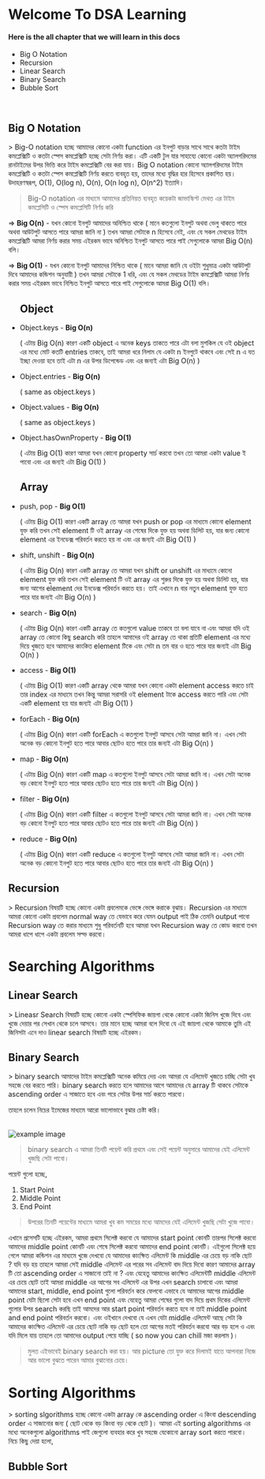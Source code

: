 <h1>Welcome To DSA Learning</h1>

<h4>Here is the all chapter that we will learn in this docs</h4>

<ul>
    <li>Big O Notation</li>
    <li>Recursion </li>
    <li>Linear Search </li>
    <li>Binary Search </li>
    <li>Bubble Sort </li>
</ul>

</br>

<h2>Big O Notation</h2>
> Big-O notation হচ্ছে আমাদের কোনো একটা function এর ইনপুট বাড়ার সাথে সাথে কতটা টাইম কমপ্লেক্সিটি ও কতটা স্পেস কমপ্লেক্সিটি হচ্ছে সেটা নির্ণয় করা। এটি একটি টুল যার সাহায্যে কোনো একটা অ্যালগরিদমের রানটাইমের উপর ভিত্তি করে টাইম কমপ্লেক্সিটি বের করা যায়।
Big O notation কোনো অ্যালগরিদমের টাইম কমপ্লেক্সিটি ও কতটা স্পেস কমপ্লেক্সিটি নির্ণয় করতে ব্যবহৃত হয়, তাদের মধ্যে বৃদ্ধির হার হিসেবে প্রকাশিত হয়। উদাহরণস্বরূপ, O(1), O(log n), O(n), O(n log n), O(n^2) ইত্যাদি।
</br>

> Big-O notation এর মাধ্যমে আমাদের প্রতিনিয়ত ব্যবহৃত কয়েকটা জাভাস্কিপ্ট মেথত এর টাইম কমপ্লেসিটি ও স্পেস কমপ্লেসিটি নির্ণয় করি

=> <b>Big O(n)</b> - যখন কোনো ইনপুট আমাদের অনিশ্চিত থাকে ( মানে কতগুলো ইনপুট অথবা ভেলু থাকতে পারে অথবা আউটপুট আসতে পারে আমরা জানি না ) তখন আমরা সেটাকে n হিসেবে নেই, এবং যে সকল মেথডের টাইম কমপ্লেক্সিটি আমরা নির্ণয় করার সময় এইরকম ভাবে অনিশ্চিত ইনপুট আসতে পারে পাই সেগুলোকে আমরা Big O(n) বলি।

=> <b>Big O(1)</b> - যখন কোনো ইনপুট আমাদের নিশ্চিত থাকে ( মানে আমরা জানি যে ওইটা শুধুমাত্র একটা আউটপুট দিবে আমাদের কন্ডিশন অনুযায়ী ) তখন আমরা সেটাকে 1 ধরি, এবং যে সকল মেথডের টাইম কমপ্লেক্সিটি আমরা নির্ণয় করার সময় এইরকম ভাবে নিশ্চিত ইনপুট আসতে পারে পাই সেগুলোকে আমরা Big O(1) বলি।

<ul>
    <h2>Object</h2>
    <li>Object.keys - <b>Big O(n)</b> <p>( এটায় Big O(n) কারণ একটি object এ অনেক keys তাকতে পারে এটা বলা মুশকিল যে ওই object এর মধ্যে মোট কতটি entries তাকবে, তাই আমরা ধরে নিলাম যে একটা n ইনপুটে থাকবে এবং সেই n এ যত ইচ্ছা দেওয়া হবে তাই এটা n এর উপর ডিপেন্ডেড এবং এর জন্যই এটা Big O(n) )</p>
    </li>
    <li>Object.entries - <b>Big O(n)</b>
    <p>( same as object.keys )</p>
    </li>
    <li>Object.values - <b>Big O(n)</b><p>( same as object.keys )</p></li>
    <li>Object.hasOwnProperty - <b>Big O(1)</b>
    <p>( এটায় Big O(1) কারণ আমরা যখন কোনো property সার্চ করবো তখন তো আমরা একটা value ই পাবো এবং এর জন্যই এটা Big O(1) )</p>
    </li>
</ul>

<ul>
    <h2>Array</h2>
    <li>push, pop - <b>Big O(1)</b>
    <p>( এটায় Big O(1) কারণ একটি array তে আমরা যখন push or pop এর মাধ্যমে কোনো element যুক্ত করি তখন সেই element টি ওই array এর শেষের দিকে যুক্ত হয় অথবা ডিলিট হয়, যার জন্য কোনো element এর ইনডেক্স পরিবর্তন করতে হয় না এবং এর জন্যই এটা Big O(1) )</p>
    </li>
    <li>shift, unshift - <b>Big O(n)</b>
    <p>( এটায় Big O(n) কারণ একটি array তে আমরা যখন shift or unshift এর মাধ্যমে কোনো element যুক্ত করি তখন সেই element টি ওই array এর শুরুর দিকে যুক্ত হয় অথবা ডিলিট হয়, যার জন্য আগের element দের ইনডেক্স পরিবর্তন করতে হয়। তাই এখানে n বার নতুন element যুক্ত হতে পারে যার জন্যই এটা Big O(n) )</p>
    </li>
    <li>search - <b>Big O(n)</b>
    <p>( এটায় Big O(n) কারণ একটি array তে কতগুলো value তাকবে তা বলা যাবে না এবং আমরা যদি ওই array তে কোনো কিছু search করি তাহলে আমাদের ওই array তে থাকা প্রতিটি element এর মধ্যে দিয়ে খুজতে হবে আমাদের কাংকিত element টিকে এবং সেটা n তম বার ও হতে পারে যার জন্যই এটা Big O(n) )</p>
    </li>
    <li>access - <b>Big O(1)</b>
    <p>( এটায় Big O(1) কারণ একটি array থেকে আমরা যখন কোনো একটা element access করতে চাই তার index এর মাধ্যমে তখন কিন্তু আমরা সরাসরি ওই element টাকে access করতে পারি এবং সেটা একটি element হয় যার জন্যই এটা Big O(1) )</p>
    </li>
    <li>forEach - <b>Big O(n)</b>
    <p>( এটায় Big O(n) কারণ একটি forEach এ কতগুলো ইনপুট আসবে সেটা আমরা জানি না। এখন সেটা অনেক বড় কোনো ইনপুট হতে পারে আবার ছোটও হতে পারে তার জন্যই এটা Big O(n) )</p>
    </li>
    <li>map - <b>Big O(n)</b>
    <p>( এটায় Big O(n) কারণ একটি map এ কতগুলো ইনপুট আসবে সেটা আমরা জানি না। এখন সেটা অনেক বড় কোনো ইনপুট হতে পারে আবার ছোটও হতে পারে তার জন্যই এটা Big O(n) )</p>
    </li>
    <li>filter - <b>Big O(n)</b>
    <p>( এটায় Big O(n) কারণ একটি filter এ কতগুলো ইনপুট আসবে সেটা আমরা জানি না। এখন সেটা অনেক বড় কোনো ইনপুট হতে পারে আবার ছোটও হতে পারে তার জন্যই এটা Big O(n) )</p>
    </li>
    <li>reduce - <b>Big O(n)</b>
    <p>( এটায় Big O(n) কারণ একটি reduce এ কতগুলো ইনপুট আসবে সেটা আমরা জানি না। এখন সেটা অনেক বড় কোনো ইনপুট হতে পারে আবার ছোটও হতে পারে তার জন্যই এটা Big O(n) )</p>
    </li>
    
</ul>

<h2>Recursion </h2>
> Recursion বিষয়টি হচ্ছে কোনো একটা প্রবলেমকে ভেঙ্গে ভেঙ্গে করাকে বুঝায়। Recursion এর মাধ্যমে আমরা কোনো একটা প্রবলেম normal way তে যেভাবে করে যেমন output পাই ঠিক তেমনি output পাবো Recursion way তে করার মাধ্যমে শুধু পরিবর্তনটি হবে আমরা যখন Recursion way তে কোড করবো তখন আমরা ধাপে ধাপে একটা প্রবলেম সল্ভ করবো।

</br>

<h1>Searching Algorithms</h1>

<h2>Linear Search</h2>
> Lineasr Search বিষয়টি হচ্ছে কোনো একটা স্পেসিফিক জায়গা থেকে কোনো একটা জিনিস খুজে দিবে এবং খুজে দেয়ার পর সেখান থেকে চলে আসবে। তার মানে হচ্ছে আমরা বলে দিবো যে এই জায়গা থেকে আমাকে তুমি এই জিনিসটা এনে দাও linear search বিষয়টি হচ্ছে এইরকম।

<h2>Binary Search</h2>
> binary search আমাদের টাইম কমপ্লেক্সিটি অনেক কমিয়ে দেয় এবং আমরা যে এলিমেন্ট খুজতে চাচ্ছি সেটা খুব সহজে বের করতে পারি। binary search করতে হলে আমাদের আগে আমাদের যে array টি থাকবে সেটাকে ascending order এ সাজাতে হবে এবং পরে সেটার উপর সার্চ করতে পারবো।

</br>

<p>তাহলে চলেন নিচের ইমেজের মাধ্যমে আরো ভালোভাবে বুঝার চেষ্টা করি।</p>
</br>
<img src="https://scaler.com/topics/images/binary-search2.webp" alt="example image">

> binary search এ আমরা তিনটি পয়েন্ট করি প্রথমে এবং সেই পয়েন্ট অনুসারে আমাদের যেই এলিমেন্ট খুজছি সেটা পাবো।

পয়েন্ট গুলো হচ্ছে,

<ol>
<li>Start Point</li>
<li>Middle Point</li>
<li>End Point</li>
</ol>

> উপরের তিনটি পয়েন্টের মাধ্যমে আমরা খুব কম সময়ের মধ্যে আমদের যেই এলিমেন্ট খুজছি সেটা খুজে পাবো।

এখানে প্রসেসটি হচ্ছে এইরকম, আমরা প্রথমে সিলেক্ট করবো যে আমাদের start point কোনটি তারপর সিলেক্ট করবো আমাদের middle point কোনটি এবং শেষে সিলেক্ট করবো আমাদের end point কোনটি। এইগুলো সিলেক্ট হয়ে গেলে আমরা কন্ডিশন এর মাধ্যমে খুজে দেখবো যে আমাদের কাংক্ষিত এলিমেন্ট কি middle এর চেয়ে বড় নাকি ছোট ? যদি বড় হয় তাহলে আমরা সেই middle এলিমেন্ট এর পরের সব এলিমেন্ট বাদ দিয়ে দিবো কারণ আমাদের array টি তো ascending order এ সাজানো তাই না ? এবং যেহেতু আমাদের কাংক্ষিত এলিমেন্টটি middle এলিমেন্ট এর চেয়ে ছোট তাই আমরা middle এর আগের সব এলিমেন্ট এর উপর এখন search চালাবো এবং আমরা আমাদের start, middle, end point গুলো পরিবর্তন করে ফেলবো এভাবে যে আমাদের আগের middle point যেটা ছিলো সেটা হবে এখন end point এবং যেহেতু আমরা শেষের গুলো বাদ দিয়ে প্রথম দিকের এলিমেন্ট গুলোর উপর search করছি তাই আমদের আর start point পরিবর্তন করতে হবে না তাই middle point and end point পরিবর্তন করবো।
এবং ওইখানে দেখবো যে এখন যেটা middle এলিমেন্ট আছে সেটা কি আমাদের কাংক্ষিত এলিমেন্ট এর চেয়ে ছোট নাকি বড় ছোট হলে তো আগের মতই পরিবর্তন করবো আর বড় হলে ও এবং যদি মিলে যায় তাহলে তো আমাদের output পেয়ে যাচ্ছি ( so now you can chill মজা করলাম )।

> মুলত এইভাবেই binary search করা হয়। আর picture তো যুক্ত করে দিলামই যাতে আপনারা নিজে আর ভালো বুঝতে পারেন আমার বুঝানোর চেয়ে।

<h1>Sorting Algorithms</h1>
> sorting slgorithms হচ্ছে কোনো একটা array কে ascending order এ কিংবা descending order এ সাজানোর জন্য ( ছোট থেকে বড় কিংবা বড় থেকে ছোট )। আমরা এই sorting algorithms এর মধ্যে অনেকগুলো algorithms পাই জেগুলো ব্যবহার করে খুব সহজে যেকোনো array sort করতে পারবো। নিচে কিছু দেয়া হলো,
<h2>Bubble Sort</h2>
